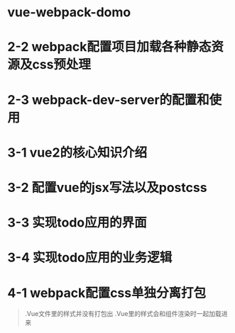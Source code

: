 # vue-webpack-domo


# 2-2 webpack配置项目加载各种静态资源及css预处理

# 2-3 webpack-dev-server的配置和使用

# 3-1 vue2的核心知识介绍

# 3-2 配置vue的jsx写法以及postcss

# 3-3 实现todo应用的界面

# 3-4 实现todo应用的业务逻辑


# 4-1 webpack配置css单独分离打包
> .Vue文件里的样式并没有打包出 
> .Vue里的样式会和组件渲染时一起加载进来